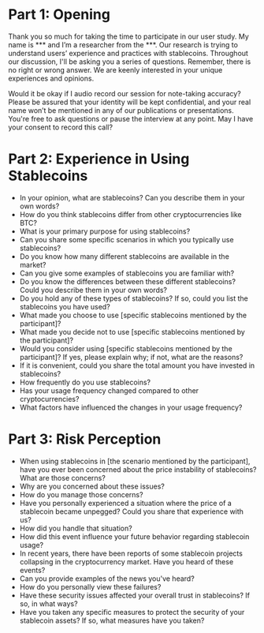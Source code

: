 # Part 1: Opening

Thank you so much for taking the time to participate in our user study. My name is *** and I’m a researcher from the ***. Our research is trying to understand users’ experience and practices with stablecoins. Throughout our discussion, I'll be asking you a series of questions. Remember, there is no right or wrong answer. We are keenly interested in your unique experiences and opinions.

Would it be okay if I audio record our session for note-taking accuracy? Please be assured that your identity will be kept confidential, and your real name won’t be mentioned in any of our publications or presentations. You're free to ask questions or pause the interview at any point. May I have your consent to record this call?

# Part 2: Experience in Using Stablecoins

- In your opinion, what are stablecoins? Can you describe them in your own words?
- How do you think stablecoins differ from other cryptocurrencies like BTC?
- What is your primary purpose for using stablecoins?
- Can you share some specific scenarios in which you typically use stablecoins?
- Do you know how many different stablecoins are available in the market? 
- Can you give some examples of stablecoins you are familiar with?
- Do you know the differences between these different stablecoins? Could you describe them in your own words?
- Do you hold any of these types of stablecoins? If so, could you list the stablecoins you have used?
- What made you choose to use [specific stablecoins mentioned by the participant]?
- What made you decide not to use [specific stablecoins mentioned by the participant]?
- Would you consider using [specific stablecoins mentioned by the participant]? If yes, please explain why; if not, what are the reasons?
- If it is convenient, could you share the total amount you have invested in stablecoins?
- How frequently do you use stablecoins?
- Has your usage frequency changed compared to other cryptocurrencies?
- What factors have influenced the changes in your usage frequency?


# Part 3: Risk Perception

- When using stablecoins in [the scenario mentioned by the participant], have you ever been concerned about the price instability of stablecoins? What are those concerns?
- Why are you concerned about these issues?
- How do you manage those concerns?
- Have you personally experienced a situation where the price of a stablecoin became unpegged? Could you share that experience with us?
- How did you handle that situation?
- How did this event influence your future behavior regarding stablecoin usage?
- In recent years, there have been reports of some stablecoin projects collapsing in the cryptocurrency market. Have you heard of these events?
- Can you provide examples of the news you've heard?
- How do you personally view these failures?
- Have these security issues affected your overall trust in stablecoins? If so, in what ways?
- Have you taken any specific measures to protect the security of your stablecoin assets? If so, what measures have you taken?
